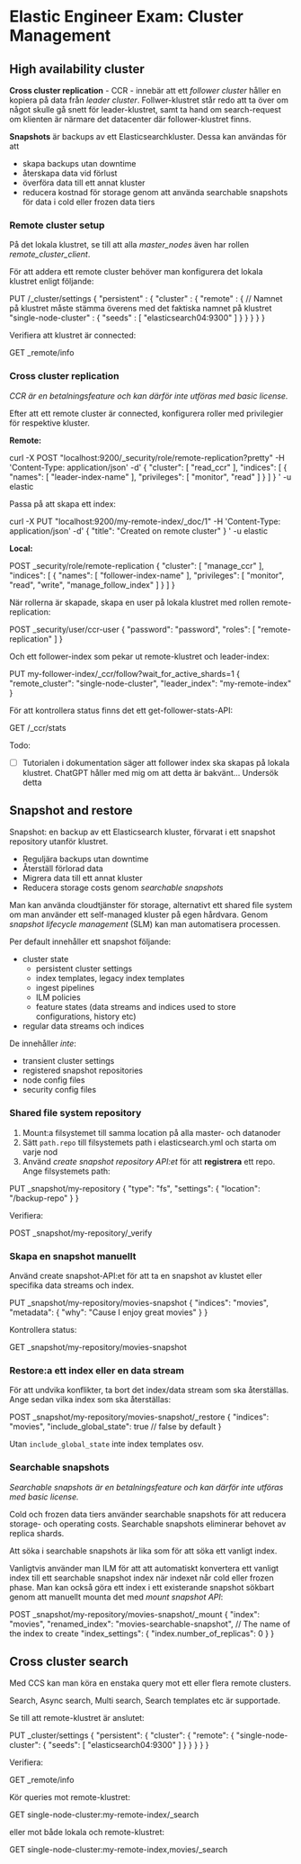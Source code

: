 # Elastic Engineer Exam: Cluster Management

## High availability cluster

__Cross cluster replication__ - CCR - innebär att ett _follower cluster_ håller en kopiera på data från _leader cluster_. Follwer-klustret står redo att ta över om något skulle gå snett för leader-klustret, samt ta hand om search-request om klienten är närmare det datacenter där follower-klustret finns.

__Snapshots__ är backups av ett Elasticsearchkluster. Dessa kan användas för att 
- skapa backups utan downtime
- återskapa data vid förlust
- överföra data till ett annat kluster
- reducera kostnad för storage genom att använda searchable snapshots för data i cold eller frozen data tiers

### Remote cluster setup

På det lokala klustret, se till att alla *master_nodes* även har rollen *remote_cluster_client*. 

För att addera ett remote cluster behöver man konfigurera det lokala klustret enligt följande:

PUT /_cluster/settings
{
  "persistent" : {
    "cluster" : {
      "remote" : {
        // Namnet på klustret måste stämma överens med det faktiska namnet på klustret
        "single-node-cluster" : { 
          "seeds" : [
            "elasticsearch04:9300"
          ]
        }
      }
    }
  }
}

Verifiera att klustret är connected:

GET _remote/info

### Cross cluster replication

_CCR är en betalningsfeature och kan därför inte utföras med basic license._

Efter att ett remote cluster är connected, konfigurera roller med privilegier för respektive kluster.

__Remote:__

curl -X POST "localhost:9200/_security/role/remote-replication?pretty" -H 'Content-Type: application/json' -d'
{
  "cluster": [
    "read_ccr"
  ],
  "indices": [
    {
      "names": [
        "leader-index-name"
      ],
      "privileges": [
        "monitor",
        "read"
      ]
    }
  ]
}
' -u elastic

Passa på att skapa ett index:

curl -X PUT "localhost:9200/my-remote-index/_doc/1" -H 'Content-Type: application/json' -d'
{
  "title": "Created on remote cluster"
}
' -u elastic

__Local:__

POST _security/role/remote-replication
{
  "cluster": [
    "manage_ccr"
  ],
  "indices": [
    {
      "names": [
        "follower-index-name"
      ],
      "privileges": [
        "monitor",
        "read",
        "write",
        "manage_follow_index"
      ]
    }
  ]
}

När rollerna är skapade, skapa en user på lokala klustret med rollen remote-replication:

POST _security/user/ccr-user
{
  "password": "password",
  "roles": [
    "remote-replication"
  ]
}

Och ett follower-index som pekar ut remote-klustret och leader-index:

PUT my-follower-index/_ccr/follow?wait_for_active_shards=1
{
  "remote_cluster": "single-node-cluster",
  "leader_index": "my-remote-index"
}

För att kontrollera status finns det ett get-follower-stats-API: 

GET <index>/_ccr/stats

Todo: 
- [ ] Tutorialen i dokumentation säger att follower index ska skapas på lokala klustret. ChatGPT håller med mig om att detta är bakvänt... Undersök detta

## Snapshot and restore

Snapshot: en backup av ett Elasticsearch kluster, förvarat i ett snapshot repository utanför klustret.

- Reguljära backups utan downtime
- Återställ förlorad data
- Migrera data till ett annat kluster
- Reducera storage costs genom _searchable snapshots_

Man kan använda cloudtjänster för storage, alternativt ett shared file system om man använder ett self-managed kluster på egen hårdvara. Genom _snapshot lifecycle management_ (SLM) kan man automatisera processen.

Per default innehåller ett snapshot följande:

- cluster state
  - persistent cluster settings
  - index templates, legacy index templates
  - ingest pipelines
  - ILM policies
  - feature states (data streams and indices used to store configurations, history etc)
- regular data streams och indices

De innehåller _inte_:

- transient cluster settings
- registered snapshot repositories
- node config files
- security config files

### Shared file system repository

1. Mount:a filsystemet till samma location på alla master- och datanoder
2. Sätt `path.repo` till filsystemets path i elasticsearch.yml och starta om varje nod
3. Använd _create snapshot repository API:et_ för att __registrera__ ett repo. Ange filsystemets path:

PUT _snapshot/my-repository
{
    "type": "fs",
    "settings": {
        "location": "/backup-repo"
    }
}

Verifiera:

POST _snapshot/my-repository/_verify

### Skapa en snapshot manuellt

Använd create snapshot-API:et för att ta en snapshot av klustet eller specifika data streams och index.

PUT _snapshot/my-repository/movies-snapshot
{
  "indices": "movies",
  "metadata": {
    "why": "Cause I enjoy great movies"
  }
}

Kontrollera status:

GET _snapshot/my-repository/movies-snapshot

### Restore:a ett index eller en data stream

För att undvika konflikter, ta bort det index/data stream som ska återställas. Ange sedan vilka index som ska återställas:

POST _snapshot/my-repository/movies-snapshot/_restore
{
  "indices": "movies",
  "include_global_state": true // false by default
}

Utan `include_global_state` inte index templates osv.

### Searchable snapshots

_Searchable snapshots är en betalningsfeature och kan därför inte utföras med basic license._

Cold och frozen data tiers använder searchable snapshots för att reducera storage- och operating costs. Searchable snapshots eliminerar behovet av replica shards.

Att söka i searchable snapshots är lika som för att söka ett vanligt index.

Vanligtvis använder man ILM för att att automatiskt konvertera ett vanligt index till ett searchable snapshot index när indexet når cold eller frozen phase. Man kan också göra ett index i ett existerande snapshot sökbart genom att manuellt mounta det med _mount snapshot API_:

POST _snapshot/my-repository/movies-snapshot/_mount
{
  "index": "movies",
  "renamed_index": "movies-searchable-snapshot", // The name of the index to create
  "index_settings": {
    "index.number_of_replicas": 0
  }
}

## Cross cluster search

Med CCS kan man köra en enstaka query mot ett eller flera remote clusters.

Search, Async search, Multi search, Search templates etc är supportade.

Se till att remote-klustret är anslutet:

PUT _cluster/settings
{
  "persistent": {
    "cluster": {
      "remote": {
        "single-node-cluster": {
          "seeds": [
            "elasticsearch04:9300"
          ]
        }
      }
    }
  }
}

Verifiera:

GET _remote/info

Kör queries mot remote-klustret:

GET single-node-cluster:my-remote-index/_search

eller mot både lokala och remote-klustret:

GET single-node-cluster:my-remote-index,movies/_search
